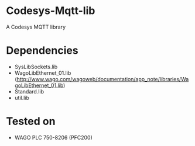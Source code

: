 Codesys-Mqtt-lib
================

A Codesys MQTT library

# Dependencies
- SysLibSockets.lib
- WagoLibEthernet_01.lib (http://www.wago.com/wagoweb/documentation/app_note/libraries/WagoLibEthernet_01.lib)
- Standard.lib
- util.lib

# Tested on
- WAGO PLC 750-8206 (PFC200)
